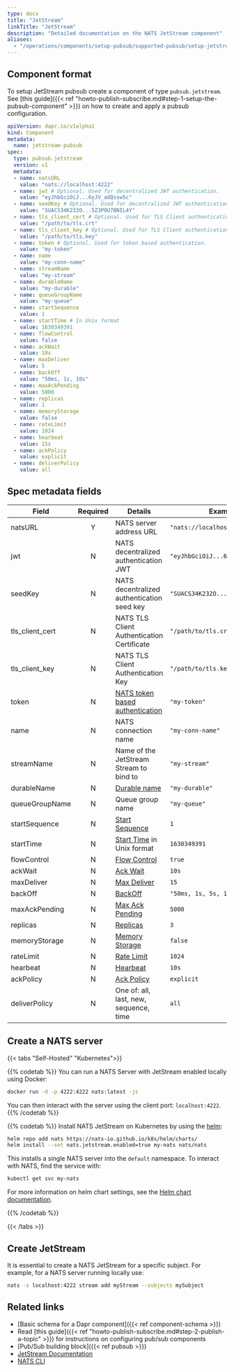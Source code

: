 ```yaml
---
type: docs
title: "JetStream"
linkTitle: "JetStream"
description: "Detailed documentation on the NATS JetStream component"
aliases:
  - "/operations/components/setup-pubsub/supported-pubsub/setup-jetstream/"
---
```


## Component format
To setup JetStream pubsub create a component of type `pubsub.jetstream`. See
[this guide]({{< ref
"howto-publish-subscribe.md#step-1-setup-the-pubsub-component" >}}) on how to
create and apply a pubsub configuration.

```yaml
apiVersion: dapr.io/v1alpha1
kind: Component
metadata:
  name: jetstream-pubsub
spec:
  type: pubsub.jetstream
  version: v1
  metadata:
  - name: natsURL
    value: "nats://localhost:4222"
  - name: jwt # Optional. Used for decentralized JWT authentication.
    value: "eyJhbGciOiJ...6yJV_adQssw5c"
  - name: seedKey # Optional. Used for decentralized JWT authentication.
    value: "SUACS34K232O...5Z3POU7BNIL4Y"
  - name: tls_client_cert # Optional. Used for TLS Client authentication.
    value: "/path/to/tls.crt"
  - name: tls_client_key # Optional. Used for TLS Client authentication.
    value: "/path/to/tls.key"
  - name: token # Optional. Used for token based authentication.
    value: "my-token"
  - name: name
    value: "my-conn-name"
  - name: streamName
    value: "my-stream"
  - name: durableName 
    value: "my-durable"
  - name: queueGroupName
    value: "my-queue"
  - name: startSequence
    value: 1
  - name: startTime # In Unix format
    value: 1630349391
  - name: flowControl
    value: false
  - name: ackWait
    value: 10s
  - name: maxDeliver
    value: 5
  - name: backOff
    value: "50ms, 1s, 10s"
  - name: maxAckPending
    value: 5000
  - name: replicas
    value: 1
  - name: memoryStorage
    value: false
  - name: rateLimit
    value: 1024
  - name: hearbeat
    value: 15s
  - name: ackPolicy
    value: explicit
  - name: deliverPolicy
    value: all
```

## Spec metadata fields

| Field           | Required | Details                                    | Example                          |
| --------------- | :------: | ------------------------------------------ | -------------------------------- |
| natsURL         |    Y     | NATS server address URL                    | `"nats://localhost:4222"`        |
| jwt             |    N     | NATS decentralized authentication JWT      | `"eyJhbGciOiJ...6yJV_adQssw5c"`  |
| seedKey         |    N     | NATS decentralized authentication seed key | `"SUACS34K232O...5Z3POU7BNIL4Y"` |
| tls_client_cert |    N     | NATS TLS Client Authentication Certificate | `"/path/to/tls.crt"`             |
| tls_client_key  |    N     | NATS TLS Client Authentication Key         | `"/path/to/tls.key"`             |
| token           |    N     | [NATS token based authentication]          | `"my-token"`                     |
| name            |    N     | NATS connection name                       | `"my-conn-name"`                 |
| streamName      |    N     | Name of the JetStream Stream to bind to    | `"my-stream"`                    |
| durableName     |    N     | [Durable name]                             | `"my-durable"`                   |
| queueGroupName  |    N     | Queue group name                           | `"my-queue"`                     |
| startSequence   |    N     | [Start Sequence]                           | `1`                              |
| startTime       |    N     | [Start Time] in Unix format                | `1630349391`                     |
| flowControl     |    N     | [Flow Control]                             | `true`                           |
| ackWait         |    N     | [Ack Wait]                                 | `10s`                            |
| maxDeliver      |    N     | [Max Deliver]                              | `15`                             |
| backOff         |    N     | [BackOff]                                  | `"50ms, 1s, 5s, 10s"`            |
| maxAckPending   |    N     | [Max Ack Pending]                          | `5000`                           |
| replicas        |    N     | [Replicas]                                 | `3`                              |
| memoryStorage   |    N     | [Memory Storage]                           | `false`                          |
| rateLimit       |    N     | [Rate Limit]                               | `1024`                           |
| hearbeat        |    N     | [Hearbeat]                                 | `10s`                            |
| ackPolicy       |    N     | [Ack Policy]                               | `explicit`                       |
| deliverPolicy   |    N     | One of: all, last, new, sequence, time     | `all`                            |

## Create a NATS server

{{< tabs "Self-Hosted" "Kubernetes">}}

{{% codetab %}}
You can run a NATS Server with JetStream enabled locally using Docker:

```bash
docker run -d -p 4222:4222 nats:latest -js
```

You can then interact with the server using the client port: `localhost:4222`.
{{% /codetab %}}

{{% codetab %}}
Install NATS JetStream on Kubernetes by using the [helm](https://github.com/nats-io/k8s/tree/main/helm/charts/nats#jetstream):

```bash
helm repo add nats https://nats-io.github.io/k8s/helm/charts/
helm install --set nats.jetstream.enabled=true my-nats nats/nats
```

This installs a single NATS server into the `default` namespace. To interact with NATS, find the service with:

```bash
kubectl get svc my-nats
```

For more information on helm chart settings, see the [Helm chart documentation](https://helm.sh/docs/helm/helm_install/).

{{% /codetab %}}

{{< /tabs >}}

## Create JetStream

It is essential to create a NATS JetStream for a specific subject. For example, for a NATS server running locally use:

```bash
nats -s localhost:4222 stream add myStream --subjects mySubject
```

## Related links
- [Basic schema for a Dapr component]({{< ref component-schema >}})
- Read [this guide]({{< ref "howto-publish-subscribe.md#step-2-publish-a-topic" >}}) for instructions on configuring pub/sub components
- [Pub/Sub building block]({{< ref pubsub >}})
- [JetStream Documentation](https://docs.nats.io/nats-concepts/jetstream)
- [NATS CLI](https://github.com/nats-io/natscli)


[Durable Name]: https://docs.nats.io/jetstream/concepts/consumers#durable-name
[Start Sequence]: https://docs.nats.io/jetstream/concepts/consumers#deliverbystartsequence
[Start Time]: https://docs.nats.io/jetstream/concepts/consumers#deliverbystarttime
[Replay Policy]: https://docs.nats.io/jetstream/concepts/consumers#replaypolicy
[Flow Control]: https://docs.nats.io/jetstream/concepts/consumers#flowcontrol
[Ack Wait]: https://docs.nats.io/jetstream/concepts/consumers#ackwait
[Max Deliver]: https://docs.nats.io/jetstream/concepts/consumers#maxdeliver
[BackOff]: https://docs.nats.io/jetstream/concepts/consumers#backoff
[Max Ack Pending]: https://docs.nats.io/jetstream/concepts/consumers#maxackpending
[Replicas]: https://docs.nats.io/jetstream/concepts/consumers#replicas
[Memory Storage]: https://docs.nats.io/jetstream/concepts/consumers#memorystorage
[Rate Limit]: https://docs.nats.io/jetstream/concepts/consumers#ratelimit
[Hearbeat]: https://docs.nats.io/jetstream/concepts/consumers#hearbeat
[Ack Policy]: https://docs.nats.io/nats-concepts/jetstream/consumers#ackpolicy
[Decentralized JWT Authentication/Authorization]: https://docs.nats.io/running-a-nats-service/configuration/securing_nats/auth_intro/jwt
[NATS token based authentication]: https://docs.nats.io/running-a-nats-service/configuration/securing_nats/auth_intro/tokens

